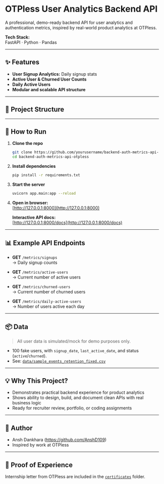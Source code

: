 # OTPless User Analytics Backend API

A professional, demo-ready backend API for user analytics and authentication metrics, inspired by real-world product analytics at OTPless.

**Tech Stack:**  
FastAPI · Python · Pandas

---

## ✨ Features

- **User Signup Analytics:** Daily signup stats
- **Active User & Churned User Counts**
- **Daily Active Users**
- **Modular and scalable API structure**

---

## 📁 Project Structure

---

## 🚀 How to Run

1. **Clone the repo**

    ```bash
    git clone https://github.com/yourusername/backend-auth-metrics-api-otpless.git
    cd backend-auth-metrics-api-otpless
    ```

2. **Install dependencies**

    ```bash
    pip install -r requirements.txt
    ```

3. **Start the server**

    ```bash
    uvicorn app.main:app --reload
    ```

4. **Open in browser:**  
   [http://127.0.0.1:8000](http://127.0.0.1:8000)

   **Interactive API docs:**  
   [http://127.0.0.1:8000/docs](http://127.0.0.1:8000/docs)

---

## 📊 Example API Endpoints

- **GET** `/metrics/signups`  
  → Daily signup counts

- **GET** `/metrics/active-users`  
  → Current number of active users

- **GET** `/metrics/churned-users`  
  → Current number of churned users

- **GET** `/metrics/daily-active-users`  
  → Number of users active each day

---

## 📦 Data

> All user data is simulated/mock for demo purposes only.

- 100 fake users, with `signup_date`, `last_active_date`, and status (`active`/`churned`).
- See: [`data/sample_events_retention_fixed.csv`](data/sample_events_retention_fixed.csv)

---

## 💡 Why This Project?

- Demonstrates practical backend experience for product analytics
- Shows ability to design, build, and document clean APIs with real business logic
- Ready for recruiter review, portfolio, or coding assignments

---

## 📝 Author

- Ansh Dankhara (https://github.com/AnshD109)
- Inspired by work at OTPless

---

## 📄 Proof of Experience

Internship letter from OTPless are included in the [`certificates`](certificates/) folder.
